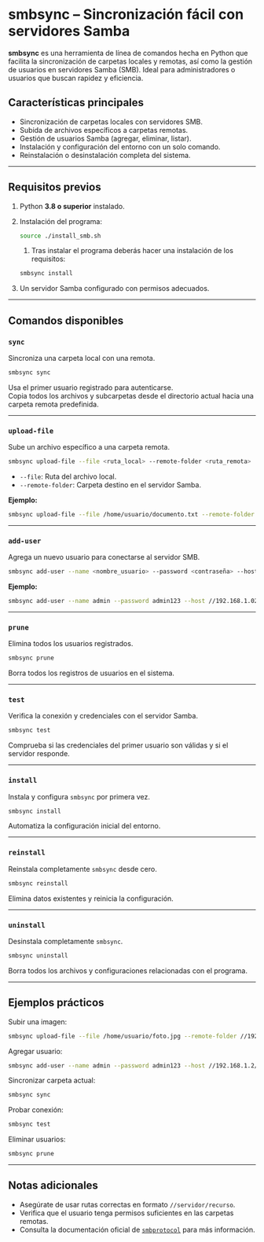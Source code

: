 # **smbsync** – Sincronización fácil con servidores Samba

**smbsync** es una herramienta de línea de comandos hecha en Python que facilita la sincronización de carpetas locales y remotas, así como la gestión de usuarios en servidores Samba (SMB). Ideal para administradores o usuarios que buscan rapidez y eficiencia.

## Características principales

- Sincronización de carpetas locales con servidores SMB.
- Subida de archivos específicos a carpetas remotas.
- Gestión de usuarios Samba (agregar, eliminar, listar).
- Instalación y configuración del entorno con un solo comando.
- Reinstalación o desinstalación completa del sistema.

---

## Requisitos previos

1. Python **3.8 o superior** instalado.
2. Instalación del programa:

   ```bash
   source ./install_smb.sh
   ```

   1. Tras instalar el programa deberás hacer una instalación de los requisitos:
   ```bash
   smbsync install 
   ```

3. Un servidor Samba configurado con permisos adecuados.

---

## Comandos disponibles

### `sync`
Sincroniza una carpeta local con una remota.

```bash
smbsync sync
```

Usa el primer usuario registrado para autenticarse.  
Copia todos los archivos y subcarpetas desde el directorio actual hacia una carpeta remota predefinida.

---

### `upload-file`
Sube un archivo específico a una carpeta remota.

```bash
smbsync upload-file --file <ruta_local> --remote-folder <ruta_remota>
```

- `--file`: Ruta del archivo local.
- `--remote-folder`: Carpeta destino en el servidor Samba.

**Ejemplo:**

```bash
smbsync upload-file --file /home/usuario/documento.txt --remote-folder //192.168.1.2/Resource/Documentos
```

---

### `add-user`
Agrega un nuevo usuario para conectarse al servidor SMB.

```bash
smbsync add-user --name <nombre_usuario> --password <contraseña> --host <ruta_host>
```

**Ejemplo:**

```bash
smbsync add-user --name admin --password admin123 --host //192.168.1.02/Resource
```

---

### `prune`
Elimina todos los usuarios registrados.

```bash
smbsync prune
```

Borra todos los registros de usuarios en el sistema.

---

### `test`
Verifica la conexión y credenciales con el servidor Samba.

```bash
smbsync test
```

Comprueba si las credenciales del primer usuario son válidas y si el servidor responde.

---

### `install`
Instala y configura `smbsync` por primera vez.

```bash
smbsync install
```

Automatiza la configuración inicial del entorno.

---

### `reinstall`
Reinstala completamente `smbsync` desde cero.

```bash
smbsync reinstall
```

Elimina datos existentes y reinicia la configuración.

---

### `uninstall`
Desinstala completamente `smbsync`.

```bash
smbsync uninstall
```

Borra todos los archivos y configuraciones relacionadas con el programa.

---

## Ejemplos prácticos

Subir una imagen:
```bash
smbsync upload-file --file /home/usuario/foto.jpg --remote-folder //192.168.1.2/Resource/Fotos
```

Agregar usuario:
```bash
smbsync add-user --name admin --password admin123 --host //192.168.1.2/Resource/RecursosCompartidos
```

Sincronizar carpeta actual:
```bash
smbsync sync
```

Probar conexión:
```bash
smbsync test
```

Eliminar usuarios:
```bash
smbsync prune
```

---

## Notas adicionales

- Asegúrate de usar rutas correctas en formato `//servidor/recurso`.
- Verifica que el usuario tenga permisos suficientes en las carpetas remotas.
- Consulta la documentación oficial de [`smbprotocol`](https://pypi.org/project/smbprotocol/) para más información.
